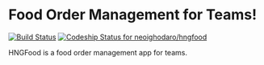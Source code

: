 # Food Order Management for Teams!

[![Build Status](https://travis-ci.org/neoighodaro/hngfood.svg)](https://travis-ci.org/neoighodaro/hngfood)
[![Codeship Status for neoighodaro/hngfood](https://codeship.com/projects/86128440-51ea-0134-1c4d-325cd45b0ee2/status?branch=master)](https://codeship.com/projects/171407)

HNGFood is a food order management app for teams.
